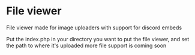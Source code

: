 # File viewer
File viewer made for image uploaders with support for discord embeds

Put the index.php in your directory you want to put the file viewer, and set the path to where it's uploaded
more file support is coming soon
